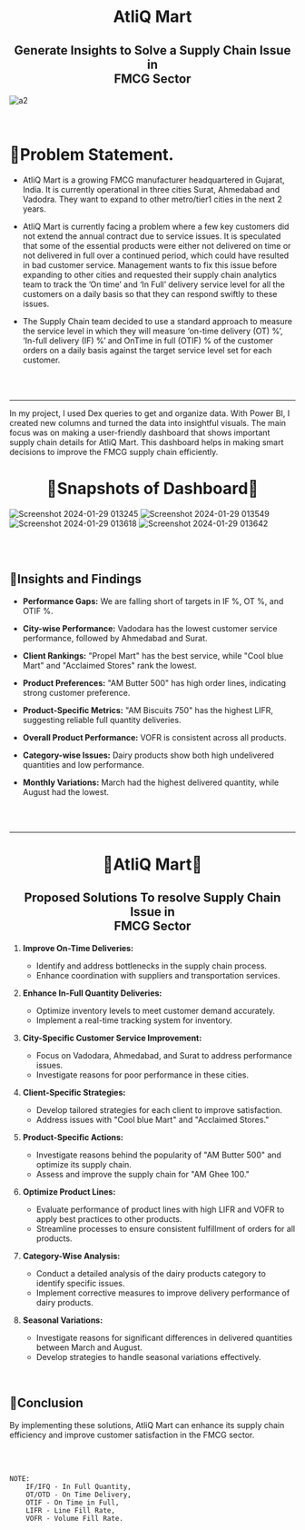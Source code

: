  <h1 align="center" > AtliQ Mart </h1> 
 <h2 align="center" > Generate Insights to Solve a Supply Chain Issue in <br>  FMCG Sector</h2> 

![a2](https://github.com/Manish7272/Supply-Chain-Optimization-Project-Manager/assets/71213166/3f3291ff-175b-4f2b-8ac3-c67268961453)

 <br>
 
# 🔶Problem Statement.
- AtliQ Mart is a growing FMCG manufacturer headquartered in Gujarat, India. It is currently operational in three cities Surat, Ahmedabad and Vadodra. They want to expand to other metro/tier1 cities in the next 2 years.

- AtliQ Mart is currently facing a problem where a few key customers did not extend the annual contract due to service issues. It is speculated that some of the essential products were either not delivered on time or not delivered in full over a continued period, which could have resulted in bad customer service. Management wants to fix this issue before expanding to other cities and requested their supply chain analytics team to track the ’On time’ and ‘In Full’ delivery service level for all the customers on a daily basis so that they can respond swiftly to these issues.

- The Supply Chain team decided to use a standard approach to measure the service level in which they will measure ‘on-time delivery (OT) %’, ‘In-full delivery (IF) %’ and OnTime in full (OTIF) % of the customer orders on a daily basis against the target service level set for each customer.

<br>
<br>


<hr>

In my project, I used Dex queries to get and organize data. With Power BI, I created new columns and turned the data into insightful visuals. The main focus was on making a user-friendly dashboard that shows important supply chain details for AtliQ Mart. This dashboard helps in making smart decisions to improve the FMCG supply chain efficiently.


 <h1 align="center" >🔶Snapshots of Dashboard🔶</h1> 

![Screenshot 2024-01-29 013245](https://github.com/Manish7272/Supply-Chain-Optimization-Project-Manager/assets/71213166/90c34a58-95d4-4551-8e5f-f74b444dc535)
![Screenshot 2024-01-29 013549](https://github.com/Manish7272/Supply-Chain-Optimization-Project-Manager/assets/71213166/fc4574a0-772b-44d9-beb1-4c59c167ead0)
![Screenshot 2024-01-29 013618](https://github.com/Manish7272/Supply-Chain-Optimization-Project-Manager/assets/71213166/5b2666cc-9431-4bbc-9631-543b17dab0d9)
![Screenshot 2024-01-29 013642](https://github.com/Manish7272/Supply-Chain-Optimization-Project-Manager/assets/71213166/b297e8b3-b7ca-4be5-a256-433c261b0821)

<br>
<br>

## 🔶Insights and Findings


- **Performance Gaps:** We are falling short of targets in IF %, OT %, and OTIF %.
- **City-wise Performance:** Vadodara has the lowest customer service performance, followed by Ahmedabad and Surat.
- **Client Rankings:** "Propel Mart" has the best service, while "Cool blue Mart" and "Acclaimed Stores" rank the lowest.
- **Product Preferences:** "AM Butter 500" has high order lines, indicating strong customer preference.

- **Product-Specific Metrics:** "AM Biscuits 750" has the highest LIFR, suggesting reliable full quantity deliveries.
- **Overall Product Performance:** VOFR is consistent across all products.

- **Category-wise Issues:** Dairy products show both high undelivered quantities and low performance.
- **Monthly Variations:** March had the highest delivered quantity, while August had the lowest.

<br>
<br>

<hr>

 <h1 align="center" >🔷AtliQ Mart🔷 </h1> 
 <h2 align="center" > Proposed Solutions To resolve Supply Chain Issue in <br>  FMCG Sector</h2> 


1. **Improve On-Time Deliveries:**
   - Identify and address bottlenecks in the supply chain process.
   - Enhance coordination with suppliers and transportation services.

2. **Enhance In-Full Quantity Deliveries:**
   - Optimize inventory levels to meet customer demand accurately.
   - Implement a real-time tracking system for inventory.

3. **City-Specific Customer Service Improvement:**
   - Focus on Vadodara, Ahmedabad, and Surat to address performance issues.
   - Investigate reasons for poor performance in these cities.

4. **Client-Specific Strategies:**
   - Develop tailored strategies for each client to improve satisfaction.
   - Address issues with "Cool blue Mart" and "Acclaimed Stores."

5. **Product-Specific Actions:**
   - Investigate reasons behind the popularity of "AM Butter 500" and optimize its supply chain.
   - Assess and improve the supply chain for "AM Ghee 100."

6. **Optimize Product Lines:**
   - Evaluate performance of product lines with high LIFR and VOFR to apply best practices to other products.
   - Streamline processes to ensure consistent fulfillment of orders for all products.

7. **Category-Wise Analysis:**
   - Conduct a detailed analysis of the dairy products category to identify specific issues.
   - Implement corrective measures to improve delivery performance of dairy products.

8. **Seasonal Variations:**
   - Investigate reasons for significant differences in delivered quantities between March and August.
   - Develop strategies to handle seasonal variations effectively.

<br>

## 🔷Conclusion
By implementing these solutions, AtliQ Mart can enhance its supply chain efficiency and improve customer satisfaction in the FMCG sector.

 
<br>
<br>

	NOTE:  
        IF/IFQ - In Full Quantity,  
        OT/OTD - On Time Delivery,  
        OTIF - On Time in Full,  
        LIFR - Line Fill Rate,  
        VOFR - Volume Fill Rate.

